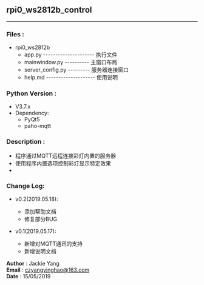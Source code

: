 ## rpi0_ws2812b_control
----------------------------------------------------

### Files :
- rpi0_ws2812b
    - app.py --------------------- 执行文件
    - mainwindow.py ---------- 主窗口布局
    - server_config.py --------- 服务器连接窗口
    - help.md -------------------- 使用说明

### Python Version : 
- V3.7.x
- Dependency:
    - PyQt5
    - paho-mqtt


### Description :
- 程序通过MQTT远程连接彩灯内置的服务器
- 使用程序内置选项控制彩灯显示特定效果 
- 

### Change Log:

- v0.2(2019.05.18):
    - 添加帮助文档
    - 修复部分BUG

- v0.1(2019.05.17):
    - 新增对MQTT通讯的支持
    - 新增说明文档


**Author**         : Jackie Yang  
**Email**          : czyangyinghao@163.com  
**Date**           : 15/05/2019

